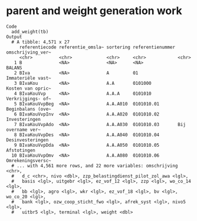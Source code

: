# parent and weight generation work

    Code
      add_weight(tb)
    Output
      # A tibble: 4,571 x 27
         referentiecode referentie_omsla~ sortering referentienummer omschrijving_ver~
         <chr>          <chr>             <chr>     <chr>            <chr>            
       1 B              <NA>              <NA>      <NA>             BALANS           
       2 BIva           <NA>              A         01               Immateriële vast~
       3 BIvaKou        <NA>              A.A       0101000          Kosten van opric~
       4 BIvaKouVvp     <NA>              A.A.A     0101010          Verkrijgings- of~
       5 BIvaKouVvpBeg  <NA>              A.A.A010  0101010.01       Beginbalans (ove~
       6 BIvaKouVvpInv  <NA>              A.A.A020  0101010.02       Investeringen    
       7 BIvaKouVvpAdo  <NA>              A.A.A030  0101010.03       Bij overname ver~
       8 BIvaKouVvpDes  <NA>              A.A.A040  0101010.04       Desinvesteringen 
       9 BIvaKouVvpDda  <NA>              A.A.A050  0101010.05       Afstotingen      
      10 BIvaKouVvpOmv  <NA>              A.A.A080  0101010.06       Omrekeningsversc~
      # ... with 4,561 more rows, and 22 more variables: omschrijving <chr>,
      #   d_c <chr>, nivo <dbl>, zzp_belastingdienst_pilot_zol_awa <lgl>,
      #   basis <lgl>, uitgebr <lgl>, ez_vof_12 <lgl>, zzp <lgl>, wo_co_14 <lgl>,
      #   bb <lgl>, agro <lgl>, wkr <lgl>, ez_vof_18 <lgl>, bv <lgl>, wo_co_20 <lgl>,
      #   bank <lgl>, ozw_coop_sticht_fwo <lgl>, afrek_syst <lgl>, nivo5 <lgl>,
      #   uitbr5 <lgl>, terminal <lgl>, weight <dbl>

